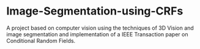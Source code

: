 # Image-Segmentation-using-CRFs
A project based on computer vision using the techniques of 3D Vision and image segmentation and implementation of a IEEE Transaction paper on Conditional Random Fields. 
